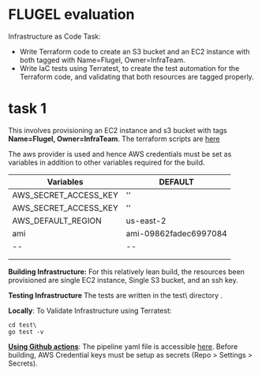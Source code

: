 ﻿# FLUGEL evaluation

Infrastructure as Code Task:

 - Write Terraform code to create an S3 bucket and an EC2 instance with both tagged with Name=Flugel, Owner=InfraTeam.
 - Write IaC tests using Terratest, to create the test automation for the Terraform code, and validating that both resources are tagged properly.

# task 1

This involves provisioning an EC2 instance and s3 bucket with tags **Name=Flugel, Owner=InfraTeam**.
The terraform scripts are [here](https://github.com/giddy87/flugel_test/tree/test1/task1)

The aws provider is used and hence AWS credentials must be set as variables in addition to other variables required for the build.

| Variables | DEFAULT |
|--|--|
| AWS_SECRET_ACCESS_KEY |  ''|
|  AWS_SECRET_ACCESS_KEY| '' |
|AWS_DEFAULT_REGION|us-east-2|
|  ami| ami-09862fadec6997084 |
|--|--|
|  |  |
 |  |
**Building Infrastructure:**
For this relatively lean build, the resources been provisioned are single EC2 instance, Single S3 bucket, and an ssh key.


**Testing Infrastructure** 
The tests are written in the test\ directory .

**Locally**:
To Validate Infrastructure using Terratest:

    cd test\
    go test -v
**[Using Github actions](https://github.com/giddy87/flugel_test/actions)**:
The pipeline yaml file is accessible [here](https://github.com/giddy87/flugel_test/blob/test1/.github/workflows/pipeline.yml).
Before building, AWS Credential keys must be setup as secrets (Repo > Settings > Secrets). 
```
